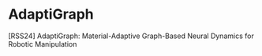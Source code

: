 # AdaptiGraph
[RSS24] AdaptiGraph: Material-Adaptive Graph-Based Neural Dynamics for Robotic Manipulation
